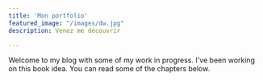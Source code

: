 ```yaml
---
title: 'Mon portfolio'
featured_image: "/images/dw.jpg"
description: Venez me découvrir

---
```

Welcome to my blog with some of my work in progress. I've been working on this book idea. You can read some of the chapters below.